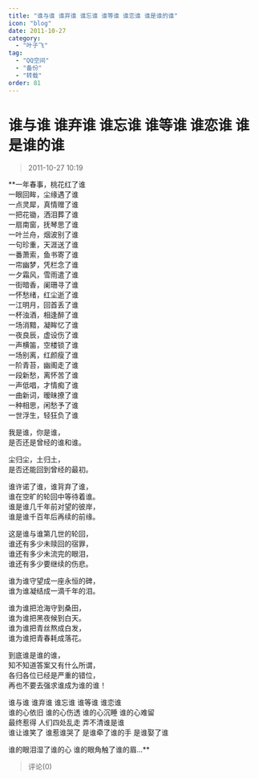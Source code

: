 ```yaml
---
title: "谁与谁 谁弃谁 谁忘谁 谁等谁 谁恋谁 谁是谁的谁"
icon: "blog"
date: 2011-10-27
category:
  - "叶子飞"
tag:
  - "QQ空间"
  - "备份"
  - "转载"
order: 81
---
```

# 谁与谁 谁弃谁 谁忘谁 谁等谁 谁恋谁 谁是谁的谁
> 2011-10-27 10:19


**一年春事，桃花红了谁  
一眼回眸，尘缘遇了谁  
一点灵犀，真情赠了谁  
一把花锄，洒泪葬了谁  
一扇南窗，抚琴思了谁  
一叶兰舟，烟波别了谁  
一句珍重，天涯送了谁  
一番萧索，鱼书寄了谁  
一帘幽梦，凭栏念了谁  
一夕霜风，雪雨遣了谁  
一街暗香，阑珊寻了谁  
一怀愁绪，红尘逝了谁  
一江明月，回首丢了谁  
一杯浊酒，相逢醉了谁  
一场消黯，凝眸忆了谁  
一夜良辰，虚设伤了谁  
一声横笛，空楼锁了谁  
一场别离，红颜瘦了谁  
一阶青苔，幽阁走了谁  
一段新愁，离怀苦了谁  
一声低唱，才情痴了谁  
一曲新词，暧昧撩了谁  
一种相思，闲愁予了谁  
一世浮生，轻狂负了谁  
  
我是谁，你是谁，  
是否还是曾经的谁和谁。  
  
  
尘归尘，土归土，  
是否还能回到曾经的最初。  
  
  
谁许诺了谁，谁背弃了谁，  
谁在空旷的轮回中等待着谁。  
谁是谁几千年前对望的彼岸，  
谁是谁千百年后再续的前缘。  
  
  
这是谁与谁第几世的轮回，  
谁还有多少未赎回的宿罪，  
谁还有多少未流完的眼泪，  
谁还有多少要继续的伤悲。  
  
  
谁为谁守望成一座永恒的碑，  
谁为谁凝结成一滴千年的泪。  
  
谁为谁把沧海守到桑田，  
谁为谁把黑夜候到白天。  
谁为谁把青丝熬成白发，  
谁为谁把青春耗成落花。  
  
  
到底谁是谁的谁，  
知不知道答案又有什么所谓，  
各归各位已经是严重的错位，  
再也不要去强求谁成为谁的谁！  
  
谁与谁 谁弃谁 谁忘谁 谁等谁 谁恋谁  
谁的心依旧 谁的心伤透 谁的心沉睡 谁的心难留  
最终惹得 人们四处乱走 弄不清谁是谁  
谁让谁笑了 谁惹谁哭了 是谁牵了谁的手 是谁娶了谁  
  
谁的眼泪湿了谁的心 谁的眼角触了谁的眉...**
> 评论(0)

